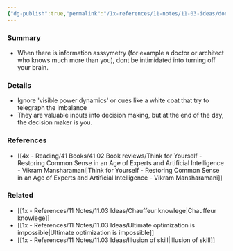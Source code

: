 ```yaml
---
{"dg-publish":true,"permalink":"/1x-references/11-notes/11-03-ideas/dont-let-information-assymetry-intimidate-you/","title":"Dont let information assymetry intimidate you","created":"2024-02-14T20:18:33.218+03:00","updated":"2024-02-14T20:18:33.218+03:00"}
---
```



### Summary
- When there is information asssymetry (for example a doctor or architect who knows much more than you), dont be intimidated into turning off your brain. 

### Details
- Ignore 'visible power dynamics' or cues like a white coat that try to telegraph the imbalance
- They are valuable inputs into decision making, but at the end of the day, the decision maker is you.

### References
- [[4x - Reading/41 Books/41.02 Book reviews/Think for Yourself - Restoring Common Sense in an Age of Experts and Artificial Intelligence - Vikram Mansharamani\|Think for Yourself - Restoring Common Sense in an Age of Experts and Artificial Intelligence - Vikram Mansharamani]]

### Related
- [[1x - References/11 Notes/11.03 Ideas/Chauffeur knowlege\|Chauffeur knowlege]]
- [[1x - References/11 Notes/11.03 Ideas/Ultimate optimization is impossible\|Ultimate optimization is impossible]]
- [[1x - References/11 Notes/11.03 Ideas/Illusion of skill\|Illusion of skill]]